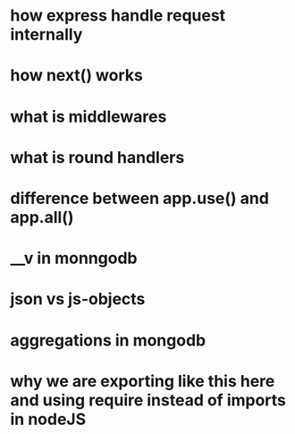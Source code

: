 # how express handle request internally
# how next() works
# what is middlewares
# what is round handlers
# difference between app.use() and app.all()
# __v in monngodb
# json vs js-objects
# aggregations in mongodb
# why we are exporting like this here and using require instead of imports in nodeJS